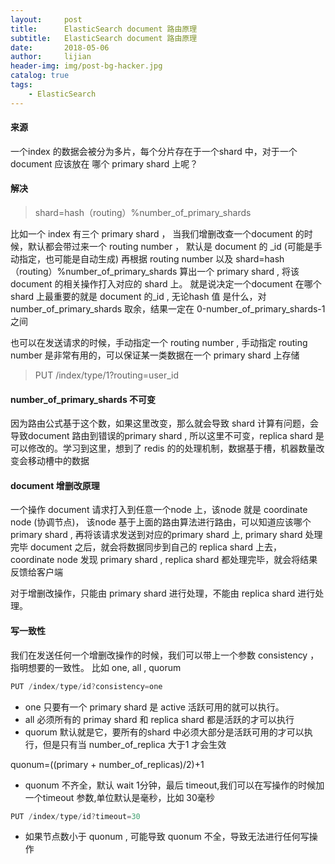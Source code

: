 ```yaml
---
layout:     post
title:      ElasticSearch document 路由原理
subtitle:   ElasticSearch document 路由原理
date:       2018-05-06
author:     lijian
header-img: img/post-bg-hacker.jpg
catalog: true
tags:
    - ElasticSearch
---
```



#### 来源

一个index 的数据会被分为多片，每个分片存在于一个shard 中，对于一个document 应该放在 哪个 primary shard 上呢？ 

#### 解决

> shard=hash（routing）%number_of_primary_shards

比如一个 index 有三个 primary shard ， 
当我们增删改查一个document 的时候，默认都会带过来一个 routing number ， 默认是 document 的 _id (可能是手动指定，也可能是自动生成)
再根据 routing number 以及 shard=hash（routing）%number_of_primary_shards 算出一个 primary shard , 将该 document 的相关操作打入对应的 shard 上。
就是说决定一个document 在哪个shard 上最重要的就是 document 的_id , 无论hash 值 是什么，对 number_of_primary_shards 取余，结果一定在 0-number_of_primary_shards-1 之间

也可以在发送请求的时候，手动指定一个 routing number , 手动指定 routing number 是非常有用的，可以保证某一类数据在一个 primary shard 上存储

> PUT /index/type/1?routing=user_id

#### number_of_primary_shards 不可变

因为路由公式基于这个数，如果这里改变，那么就会导致 shard 计算有问题，会导致document 路由到错误的primary shard , 所以这里不可变，replica shard 是可以修改的。学习到这里，想到了 redis 的的处理机制，数据基于槽，机器数量改变会移动槽中的数据

#### document 增删改原理
一个操作 document 请求打入到任意一个node  上，该node 就是 coordinate node (协调节点)， 该node 基于上面的路由算法进行路由，可以知道应该哪个 primary shard , 再将该请求发送到对应的primary shard 上, primary shard 处理完毕 document 之后，就会将数据同步到自己的 replica shard 上去，coordinate node 发现 primary shard , replica shard 都处理完毕，就会将结果反馈给客户端

对于增删改操作，只能由 primary shard 进行处理，不能由 replica shard 进行处理。

#### 写一致性
我们在发送任何一个增删改操作的时候，我们可以带上一个参数 consistency ，指明想要的一致性。 比如 one, all , quorum
```java
PUT /index/type/id?consistency=one
```

* one 只要有一个 primary shard 是 active 活跃可用的就可以执行。
* all 必须所有的 primay shard 和 replica shard 都是活跃的才可以执行
* quorum 默认就是它，要所有的shard 中必须大部分是活跃可用的才可以执行，但是只有当 number_of_replica 大于1 才会生效

quonum=((primary + number_of_replicas)/2)+1
* quonum 不齐全，默认 wait 1分钟，最后 timeout,我们可以在写操作的时候加一个timeout 参数,单位默认是毫秒，比如 30毫秒
```java
PUT /index/type/id?timeout=30
```
* 如果节点数小于 quonum , 可能导致 quonum 不全，导致无法进行任何写操作



